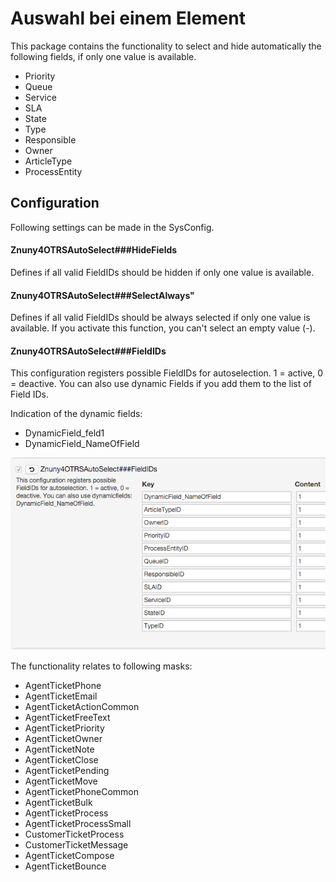 # Auswahl bei einem Element

This package contains the functionality to select and hide automatically the following fields, if only one value is available.

 - Priority
 - Queue
 - Service
 - SLA
 - State
 - Type
 - Responsible
 - Owner
 - ArticleType
 - ProcessEntity

## Configuration

Following settings can be made in the SysConfig.

#### Znuny4OTRSAutoSelect###HideFields
Defines if all valid FieldIDs should be hidden if only one value is available.

#### Znuny4OTRSAutoSelect###SelectAlways"
Defines if all valid FieldIDs should be always selected if only one value is available.
If you activate this function, you can't select an empty value (-).

#### Znuny4OTRSAutoSelect###FieldIDs
This configuration registers possible FieldIDs for autoselection. 1 = active, 0 = deactive.
You can also use dynamic Fields if you add them to the list of Field IDs.

Indication of the dynamic fields:

- DynamicField_feld1
- DynamicField_NameOfField

![Example DynamicField_feld1](doc/en/images/DynamicFields.png)

The functionality relates to following masks:

 - AgentTicketPhone
 - AgentTicketEmail
 - AgentTicketActionCommon
 - AgentTicketFreeText
 - AgentTicketPriority
 - AgentTicketOwner
 - AgentTicketNote
 - AgentTicketClose
 - AgentTicketPending
 - AgentTicketMove
 - AgentTicketPhoneCommon
 - AgentTicketBulk
 - AgentTicketProcess
 - AgentTicketProcessSmall
 - CustomerTicketProcess
 - CustomerTicketMessage
 - AgentTicketCompose
 - AgentTicketBounce
